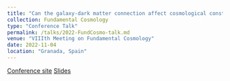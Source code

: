 ```yaml
---
title: "Can the galaxy-dark matter connection affect cosmological constraints?"
collection: Fundamental Cosmology
type: "Conference Talk"
permalink: /talks/2022-FundCosmo-talk.md
venue: "VIIIth Meeting on Fundamental Cosmology"
date: 2022-11-04
location: "Granada, Spain"
---
```


[Conference site](https://home.iaa.csic.es/fundcosmo22/)
[Slides]([https://home.iaa.csic.es/fundcosmo22/](https://cloud.iaa.csic.es/index.php/s/c009b42f78cf8c3f05480a243fbc194b?dir=undefined&openfile=2189435))
